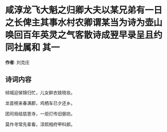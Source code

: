 # 咸淳龙飞大魁之归卿大夫以某兄弟有一日之长俾主其事水村农卿谓某当为诗为壶山唤回百年英灵之气客散诗成翌早录呈且约同社属和  其一

**作者**: 刘克庄

## 诗词内容

倾城迎侯锦归忙，儿女鲜衣妓晓妆。

龙首榜来春满郡，鸡栖车已夕还乡。

团司局结慈恩寺，一炬灯传旧弼坊。

莫作寻常先辈看，淳熙相府甲科郎。

